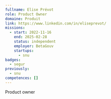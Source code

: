 ```yaml
---
fullname: Elise Prévot
role: Product Owner
domaine: Produit
link: https://www.linkedin.com/in/eliseprevot/
missions:
  - start: 2022-11-16
    end: 2025-02-28
    status: independent
    employer: BetaGouv
    startups:
      - snu
badges:
  - segur
previously:
  - snu
competences: []
---
```

Product owner